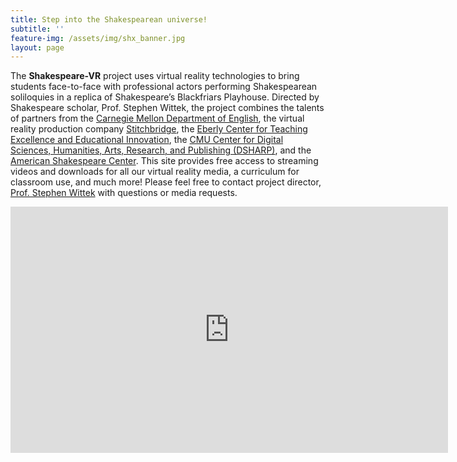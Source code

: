```yaml
---
title: Step into the Shakespearean universe!
subtitle: ''
feature-img: /assets/img/shx_banner.jpg
layout: page
---
```

The **Shakespeare-VR** project uses virtual reality technologies to bring students face-to-face with professional actors performing Shakespearean soliloquies in a replica of Shakespeare’s Blackfriars Playhouse. Directed by Shakespeare scholar, Prof. Stephen Wittek, the project combines the talents of partners from the [Carnegie Mellon Department of English](https://www.cmu.edu/dietrich/english/), the virtual reality production company [Stitchbridge](https://www.stitchbridge.com/), the [Eberly Center for Teaching Excellence and Educational Innovation](https://www.cmu.edu/teaching/), the [CMU Center for Digital Sciences, Humanities, Arts, Research, and Publishing (DSHARP)](http://dsharp.library.cmu.edu/), and the [American Shakespeare Center](https://americanshakespearecenter.com/). This site provides free access to streaming videos and downloads for all our virtual reality media, a curriculum for classroom use, and much more! Please feel free to contact project director, [Prof. Stephen Wittek](mailto:stephen.wittek@andrew.cmu.edu) with questions or media requests.

<iframe width="700" height="394" src="https://www.youtube.com/embed/TeSpMRegRgk" frameborder="0" allow="accelerometer; autoplay; encrypted-media; gyroscope; picture-in-picture" allowfullscreen></iframe>
